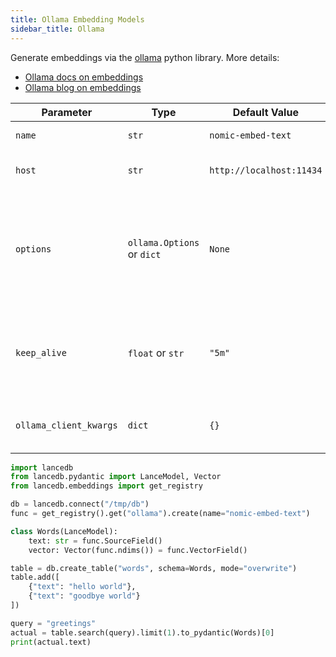 ```yaml
---
title: Ollama Embedding Models
sidebar_title: Ollama
---
```


Generate embeddings via the [ollama](https://github.com/ollama/ollama-python) python library. More details:

- [Ollama docs on embeddings](https://github.com/ollama/ollama/blob/main/docs/api.md#generate-embeddings)
- [Ollama blog on embeddings](https://ollama.com/blog/embedding-models)

| Parameter              | Type                       | Default Value            | Description                                                                                                                                    |
|------------------------|----------------------------|--------------------------|------------------------------------------------------------------------------------------------------------------------------------------------|
| `name`                 | `str`                      | `nomic-embed-text`       | The name of the model.                                                                                                                         |
| `host`                 | `str`                      | `http://localhost:11434` | The Ollama host to connect to.                                                                                                                 |
| `options`              | `ollama.Options` or `dict` | `None`                   | Additional model parameters listed in the documentation for the Modelfile such as `temperature`. |
| `keep_alive`           | `float` or `str`           | `"5m"`                   | Controls how long the model will stay loaded into memory following the request.                                                                |
| `ollama_client_kwargs` | `dict`                     | `{}`                     | kwargs that can be past to the `ollama.Client`.                                                                                                |

```python
import lancedb
from lancedb.pydantic import LanceModel, Vector
from lancedb.embeddings import get_registry

db = lancedb.connect("/tmp/db")
func = get_registry().get("ollama").create(name="nomic-embed-text")

class Words(LanceModel):
    text: str = func.SourceField()
    vector: Vector(func.ndims()) = func.VectorField()

table = db.create_table("words", schema=Words, mode="overwrite")
table.add([
    {"text": "hello world"},
    {"text": "goodbye world"}
])

query = "greetings"
actual = table.search(query).limit(1).to_pydantic(Words)[0]
print(actual.text)
```
